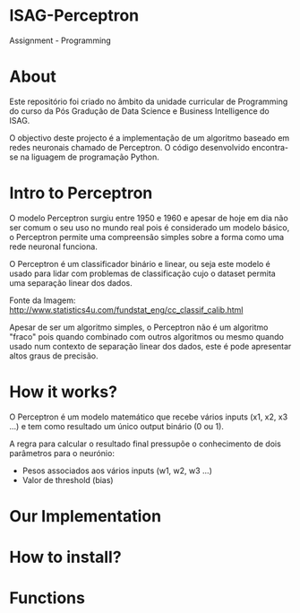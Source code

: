 # ISAG-Perceptron
Assignment - Programming

# About
Este repositório foi criado no âmbito da unidade curricular de Programming do curso da Pós Gradução de Data Science e Business Intelligence do ISAG. 

O objectivo deste projecto é a implementação de um algoritmo baseado em redes neuronais chamado de Perceptron. O código desenvolvido encontra-se na liguagem de programação Python.

# Intro to Perceptron 
O modelo Perceptron surgiu entre 1950 e 1960 e apesar de hoje em dia não ser comum o seu uso no mundo real pois é considerado um modelo básico, o Perceptron permite uma compreensão simples sobre a forma como uma rede neuronal funciona. 

O Perceptron é um classificador binário e linear, ou seja este modelo é usado para lidar com problemas de classificação cujo o dataset permita uma separação linear dos dados. 


Fonte da Imagem: http://www.statistics4u.com/fundstat_eng/cc_classif_calib.html

Apesar de ser um algoritmo simples, o Perceptron não é um algoritmo "fraco" pois quando combinado com outros algoritmos ou mesmo quando usado num contexto de separação linear dos dados, este é pode apresentar altos graus de precisão. 

# How it works?

O Perceptron é um modelo matemático que recebe vários inputs (x1, x2, x3 ...) e tem como resultado um único output binário (0 ou 1). 

A regra para calcular o resultado final pressupõe o conhecimento de dois parâmetros para o neurónio: 
* Pesos associados aos vários inputs (w1, w2, w3 ...)
* Valor de threshold (bias)




# Our Implementation

# How to install? 

# Functions 


